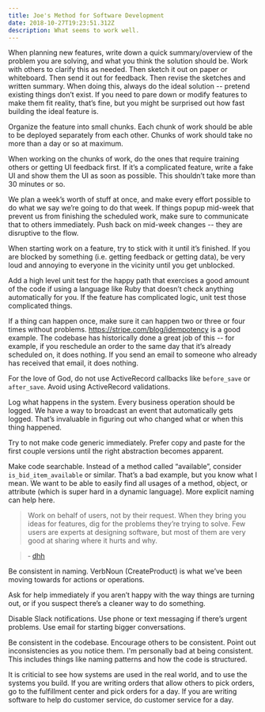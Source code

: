 ```yaml
---
title: Joe's Method for Software Development
date: 2018-10-27T19:23:51.312Z
description: What seems to work well.
---
```

When planning new features, write down a quick summary/overview of the problem you are solving, and what you think the solution should be. Work with others to clarify this as needed. Then sketch it out on paper or whiteboard. Then send it out for feedback. Then revise the sketches and written summary. When doing this, always do the ideal solution -- pretend existing things don’t exist. If you need to pare down or modify features to make them fit reality, that’s fine, but you might be surprised out how fast building the ideal feature is.

Organize the feature into small chunks. Each chunk of work should be able to be deployed separately from each other.  Chunks of work should take no more than a day or so at maximum.

When working on the chunks of work, do the ones that require training others or getting UI feedback first.  If it’s a complicated feature, write a fake UI and show them the UI as soon as possible. This shouldn’t take more than 30 minutes or so.

We plan a week’s worth of stuff at once, and make every effort possible to do what we say we’re going to do that week. If things popup mid-week that prevent us from finishing the scheduled work, make sure to communicate that to others immediately. Push back on mid-week changes -- they are disruptive to the flow.

When starting work on a feature, try to stick with it until it’s finished. If you are blocked by something (i.e. getting feedback or getting data), be very loud and annoying to everyone in the vicinity until you get unblocked.

Add a high level unit test for the happy path that exercises a good amount of the code if using a language like Ruby that doesn’t check anything automatically for you. If the feature has complicated logic, unit test those complicated things.

If a thing can happen once, make sure it can happen two or three or four times without problems. https://stripe.com/blog/idempotency is a good example. The codebase has historically done a great job of this -- for example, if you reschedule an order to the same day that it’s already scheduled on, it does nothing. If you send an email to someone who already has received that email, it does nothing.

For the love of God, do not use ActiveRecord callbacks like `before_save` or `after_save`. Avoid using ActiveRecord validations.

Log what happens in the system. Every business operation should be logged. We have a way to broadcast an event that automatically gets logged. That’s invaluable in figuring out who changed what or when this thing happened.

Try to not make code generic immediately. Prefer copy and paste for the first couple versions until the right abstraction becomes apparent.

Make code searchable. Instead of a method called “available”, consider `is_bid_item_available` or similar. That’s a bad example, but you know what I mean. We want to be able to easily find all usages of a method, object, or attribute (which is super hard in a dynamic language). More explicit naming can help here.

> Work on behalf of users, not by their request. When they bring you ideas for features, dig for the problems they’re trying to solve. Few users are experts at designing software, but most of them are very good at sharing where it hurts and why.

> &dash; <a href="https://twitter.com/dhh/status/972214873646972928">dhh</a>

Be consistent in naming. VerbNoun (CreateProduct) is what we’ve been moving towards for actions or operations.

Ask for help immediately if you aren’t happy with the way things are turning out, or if you suspect there’s a cleaner way to do something.

Disable Slack notifications. Use phone or text messaging if there’s urgent problems. Use email for starting bigger conversations.

Be consistent in the codebase. Encourage others to be consistent. Point out inconsistencies as you notice them. I'm personally bad at being consistent. This includes things like naming patterns and how the code is structured.

It is criticial to see how systems are used in the real world, and to use the systems you build. If you are writing orders that allow others to pick orders, go to the fulfillment center and pick orders for a day. If you are writing software to help do customer service, do customer service for a day.

